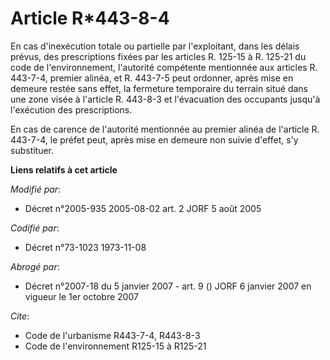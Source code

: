 # Article R*443-8-4

En cas d'inexécution totale ou partielle par l'exploitant, dans les délais prévus, des prescriptions fixées par les articles
R. 125-15 à R. 125-21 du code de l'environnement, l'autorité compétente mentionnée aux articles R. 443-7-4, premier alinéa,
et R. 443-7-5 peut ordonner, après mise en demeure restée sans effet, la fermeture temporaire du terrain situé dans une zone
visée à l'article R. 443-8-3 et l'évacuation des occupants jusqu'à l'exécution des prescriptions.

En cas de carence de l'autorité mentionnée au premier alinéa de l'article R. 443-7-4, le préfet peut, après mise en demeure
non suivie d'effet, s'y substituer.

**Liens relatifs à cet article**

_Modifié par_:

  - Décret n°2005-935 2005-08-02 art. 2 JORF 5 août 2005

_Codifié par_:

  - Décret n°73-1023 1973-11-08

_Abrogé par_:

  - Décret n°2007-18 du 5 janvier 2007 - art. 9 () JORF 6 janvier 2007 en vigueur le 1er octobre 2007

_Cite_:

  - Code de l'urbanisme R443-7-4, R443-8-3
  - Code de l'environnement R125-15 à R125-21
